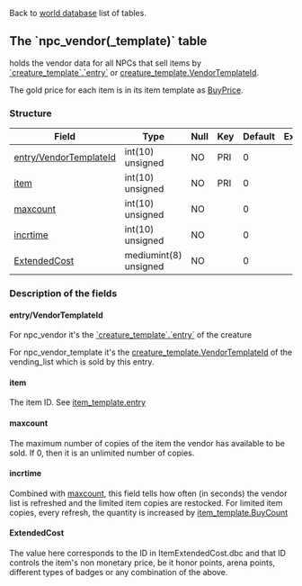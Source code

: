 Back to [world database](mangosdb_struct) list of tables.

The \`npc\_vendor(\_template)\` table
-------------------------------------

holds the vendor data for all NPCs that sell items by [\`creature\_template\`.\`entry\`](https://github.com/cmangos/issues/wiki/Creature_template#entry) or [creature\_template.VendorTemplateId](creature_template#VendorTemplateId).

The gold price for each item is in its item template as [BuyPrice](item_template#BuyPrice).

### Structure

| **Field**                                                | **Type**              | **Null** | **Key** | **Default** | **Extra** |
|----------------------------------------------------------|-----------------------|----------|---------|-------------|-----------|
| [entry/VendorTemplateId](npc_vendor_template#guid/entry) | int(10) unsigned      | NO       | PRI     | 0           |           |
| [item](npc_vendor_template#item)                         | int(10) unsigned      | NO       | PRI     | 0           |           |
| [maxcount](npc_vendor_template#maxcount)                 | int(10) unsigned      | NO       |         | 0           |           |
| [incrtime](npc_vendor_template#incrtime)                 | int(10) unsigned      | NO       |         | 0           |           |
| [ExtendedCost](npc_vendor_template#extendedcost)         | mediumint(8) unsigned | NO       |         | 0           |           |

### Description of the fields

#### entry/VendorTemplateId

For npc\_vendor it's the [\`creature\_template\`.\`entry\`](https://github.com/cmangos/issues/wiki/Creature_template#entry) of the creature

For npc\_vendor\_template it's the [creature\_template.VendorTemplateId](creature_template#VendorTemplateId) of the vending\_list which is sold by this entry.

#### item

The item ID. See [item\_template.entry](item_template#entry)

#### maxcount

The maximum number of copies of the item the vendor has available to be sold. If 0, then it is an unlimited number of copies.

#### incrtime

Combined with [maxcount](#maxcount), this field tells how often (in seconds) the vendor list is refreshed and the limited item copies are restocked. For limited item copies, every refresh, the quantity is increased by [item\_template.BuyCount](item_template#BuyCount)

#### ExtendedCost

The value here corresponds to the ID in ItemExtendedCost.dbc and that ID controls the item's non monetary price, be it honor points, arena points, different types of badges or any combination of the above.
